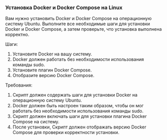 
### Установка Docker и Docker Compose на Linux

Вам нужно установить Docker и Docker Compose на операционную систему Ubuntu. Выполните все необходимые шаги для установки Docker и Docker Compose, а затем проверьте, что установка выполнена корректно. 

Шаги: 
1. Установите Docker на вашу систему. 
2. Docker должен работать без необходимости использования команды sudo.
3. Установите плагин Docker Compose. 
4. Отобразите версию Docker Compose.

Требования:
1. Скрипт должен содержать шаги для установки Docker на операционную систему Ubuntu. 
2. Docker должен быть настроен таким образом, чтобы он мог работать без необходимости использования команды sudo. 
3. Скрипт должен включать шаги для установки плагина Docker Compose на систему. 
4. После установки, Скрипт должен отображать версию Docker Compose для проверки корректности установки.